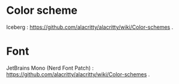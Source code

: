 # Color scheme

Iceberg : https://github.com/alacritty/alacritty/wiki/Color-schemes .

# Font

JetBrains Mono (Nerd Font Patch) : https://github.com/alacritty/alacritty/wiki/Color-schemes .
